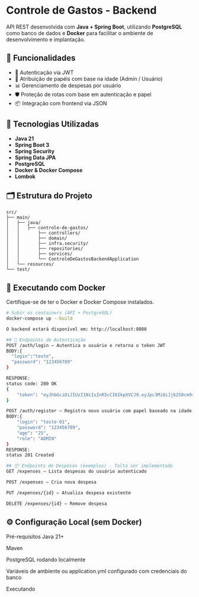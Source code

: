 # Controle de Gastos - Backend

API REST desenvolvida com **Java + Spring Boot**, utilizando **PostgreSQL** como banco de dados e **Docker** para facilitar o ambiente de desenvolvimento e implantação.

## 🚀 Funcionalidades

- 🔐 Autenticação via JWT
- 👥 Atribuição de papéis com base na idade (Admin / Usuário)
- 📊 Gerenciamento de despesas por usuário
- 🛡️ Proteção de rotas com base em autenticação e papel
- 📦 Integração com frontend via JSON

## 🧰 Tecnologias Utilizadas

- **Java 21**
- **Spring Boot 3**
- **Spring Security**
- **Spring Data JPA**
- **PostgreSQL**
- **Docker & Docker Compose**
- **Lombok**

## 🗂️ Estrutura do Projeto

```
src/
├── main/          
│   ├── java/   
│   │   ├── controle-de-gastos/
│   │       ├── controllers/
│   │       ├── domain/
│   │       ├── infra.security/
│   │       ├── repositories/
│   │       ├── services/
│   │       └── ControleDeGastosBackendApplication           
│   └── resources/                
└── test/      
```

## 🐳 Executando com Docker

Certifique-se de ter o Docker e Docker Compose instalados.

```bash
# Subir os containers (API + PostgreSQL)
docker-compose up --build

O backend estará disponível em: http://localhost:8080

## 🔐 Endpoints de Autenticação
POST /auth/login – Autentica o usuário e retorna o token JWT
BODY:{
  "login":"teste",
  "password": "123456789"
}

RESPONSE:
status code: 200 OK
{
    "token": "eyJhbGciOiJIUzI1NiIsInR5cCI6IkpXVCJ9.eyJpc3MiOiJjb250cm9sZS1nYXN0b3MtYXBpIiwic3ViIjoidGVzdGUtMDEiLCJleHAiOjE3NTY1ODg2Mzh9.orOey9880cuJlwXA_3EmRd-HJQAfAl97rYTH4ZnJRBQ"
}

POST /auth/register – Registra novo usuário com papel baseado na idade
BODY:{
    "login": "teste-01",
    "password": "123456789",
    "age": "25",
    "role": "ADMIN"
}
RESPONSE:
status 201 Created

## 📦 Endpoints de Despesas (exemplos) - falta ser implementado 
GET /expenses – Lista despesas do usuário autenticado

POST /expenses – Cria nova despesa

PUT /expenses/{id} – Atualiza despesa existente

DELETE /expenses/{id} – Remove despesa
```

## ⚙️ Configuração Local (sem Docker)
Pré-requisitos
Java 21+

Maven

PostgreSQL rodando localmente

Variáveis de ambiente ou application.yml configurado com credenciais do banco

Executando